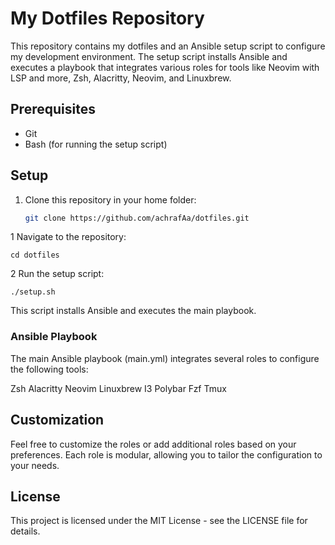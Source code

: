 # My Dotfiles Repository

This repository contains my dotfiles and an Ansible setup script to configure my development environment. The setup script installs Ansible and executes a playbook that integrates various roles for tools like Neovim with LSP and more, Zsh, Alacritty, Neovim, and Linuxbrew.

## Prerequisites

- Git
- Bash (for running the setup script)

## Setup

1. Clone this repository in your home folder:

   ```bash
   git clone https://github.com/achrafAa/dotfiles.git
1 Navigate to the repository:

``cd dotfiles``

2 Run the setup script:

``./setup.sh``

This script installs Ansible and executes the main playbook.

### Ansible Playbook
The main Ansible playbook (main.yml) integrates several roles to configure the following tools:

Zsh
Alacritty
Neovim
Linuxbrew
I3
Polybar
Fzf
Tmux

## Customization
Feel free to customize the roles or add additional roles based on your preferences. Each role is modular, allowing you to tailor the configuration to your needs.

## License
This project is licensed under the MIT License - see the LICENSE file for details.
